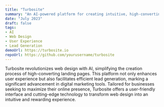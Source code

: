 ```yaml
---
title: "Turbosite"
summary: "An AI-powered platform for creating intuitive, high-converting landing pages that enhance user experience and streamline lead generation."
date: "July 2023"
draft: false
tags:
- AI
- Web Design
- User Experience
- Lead Generation
demoUrl: https://turbosite.io
repoUrl: https://github.com/yourusername/turbosite
---
```


Turbosite revolutionizes web design with AI, simplifying the creation process of high-converting landing pages. This platform not only enhances user experience but also facilitates efficient lead generation, marking a significant advancement in digital marketing tools. Tailored for businesses seeking to maximize their online presence, Turbosite offers a user-friendly interface and cutting-edge technology to transform web design into an intuitive and rewarding experience.
